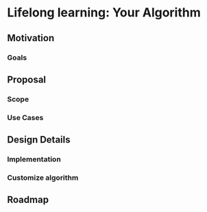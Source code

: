 # Lifelong learning: Your Algorithm

## Motivation
### Goals

## Proposal
### Scope
### Use Cases

## Design Details
### Implementation
### Customize algorithm

## Roadmap


